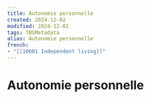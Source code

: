 ```yaml
---
title: Autonomie personnelle
created: 2024-12-02
modified: 2024-12-02
tags: TBSMetadata
alias: Autonomie personnelle
french:
- "[[10601 Independent living]]"
---
```

# Autonomie personnelle
